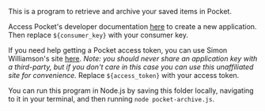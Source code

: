 This is a program to retrieve and archive your saved items in Pocket.

Access Pocket's developer documentation [here](https://getpocket.com/developer/docs/overview) to create a new application. Then replace `${consumer_key}` with your consumer key.

If you need help getting a Pocket access token, you can use Simon Williamson's site [here](https://simonwillison.net/2019/Oct/5/get-your-own-pocket-oauth-token/). *Note: you should never share an application key with a third-party, but if you don't care in this case you can use this unaffiliated site for convenience.* Replace `${access_token}` with your access token.

You can run this program in Node.js by saving this folder locally, navigating to it in your terminal, and then running `node pocket-archive.js`.
